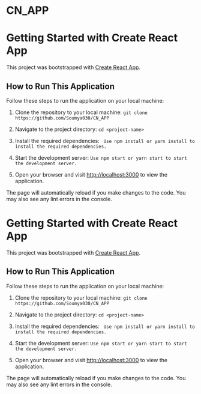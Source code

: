 # CN_APP
# Getting Started with Create React App

This project was bootstrapped with [Create React App](https://github.com/facebook/create-react-app).

## How to Run This Application

Follow these steps to run the application on your local machine:

1. Clone the repository to your local machine:
```git clone https://github.com/Soumya030/CN_APP```



2. Navigate to the project directory:
```cd <project-name>```


3. Install the required dependencies:
``` Use npm install or yarn install to install the required dependencies.```


4. Start the development server:
```Use npm start or yarn start to start the development server.```


5. Open your browser and visit [http://localhost:3000](http://localhost:3000) to view the application.

The page will automatically reload if you make changes to the code.
You may also see any lint errors in the console.








# Getting Started with Create React App

This project was bootstrapped with [Create React App](https://github.com/facebook/create-react-app).

## How to Run This Application

Follow these steps to run the application on your local machine:

1. Clone the repository to your local machine:
```git clone https://github.com/Soumya030/CN_APP```



2. Navigate to the project directory:
```cd <project-name>```


3. Install the required dependencies:
``` Use npm install or yarn install to install the required dependencies.```


4. Start the development server:
```Use npm start or yarn start to start the development server.```


5. Open your browser and visit [http://localhost:3000](http://localhost:3000) to view the application.

The page will automatically reload if you make changes to the code.
You may also see any lint errors in the console.




